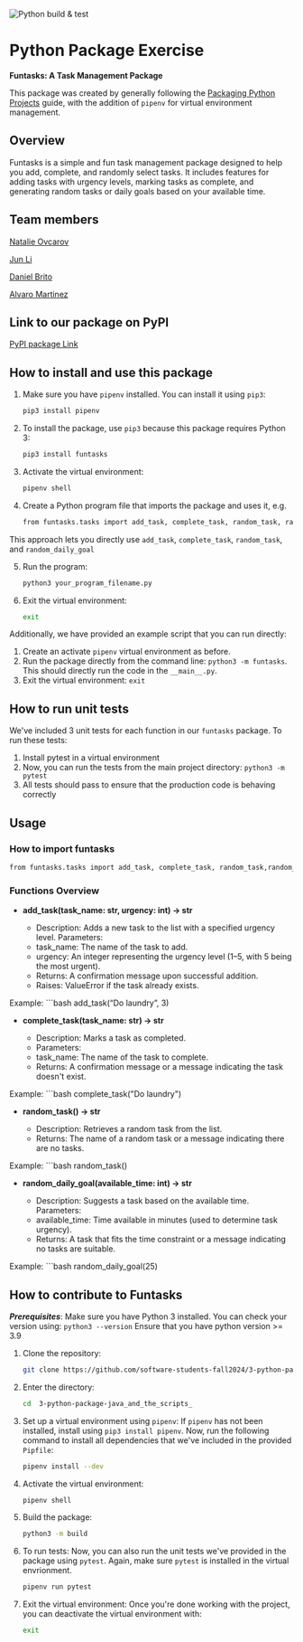 ![Python build & test](https://github.com/software-students-fall2024/3-python-package-java_and_the_scripts_/actions/workflows/build.yaml/badge.svg)


# Python Package Exercise
**Funtasks: A Task Management Package** 

This package was created by generally following the [Packaging Python Projects](https://packaging.python.org/tutorials/packaging-projects/) guide, with the addition of `pipenv` for virtual environment management. 

## Overview
Funtasks is a simple and fun task management package designed to help you add, complete, and randomly select tasks. It includes features for adding tasks with urgency levels, marking tasks as complete, and generating random tasks or daily goals based on your available time. 

## Team members

[Natalie Ovcarov](https://github.com/nataliovcharov)

[Jun Li](https://github.com/jljune9li )

[Daniel Brito](https://github.com/danny031103 )

[Alvaro Martinez](https://github.com/AlvaroMartinezM)

## Link to our package on PyPI
[PyPI package Link](https://pypi.org/project/funtasks/)

## How to install and use this package

1. Make sure you have `pipenv` installed. You can install it using `pip3`:
    ```bash
    pip3 install pipenv

2. To install the package, use `pip3` because this package requires Python 3:
    ```bash
    pip3 install funtasks

3. Activate the virtual environment: 
    ```bash
    pipenv shell

4. Create a Python program file that imports the package and uses it, e.g. 
    ```bash
    from funtasks.tasks import add_task, complete_task, random_task, random_daily_goal, tasks

This approach lets you directly use ```add_task```, ```complete_task```, ```random_task```, and ```random_daily_goal```

5. Run the program:
    ```bash
    python3 your_program_filename.py

6. Exit the virtual environment:
    ```bash
    exit

Additionally, we have provided an example script that you can run directly:

1. Create an activate ```pipenv``` virtual environment as before.
2. Run the package directly from the command line: ```python3 -m funtasks```. This should directly run the code in the ```__main__.py```.
3. Exit the virtual environment:
```exit```

## How to run unit tests
We've included 3 unit tests for each function in our ```funtasks``` package. To run these tests:

1. Install pytest in a virtual environment
2. Now, you can run the tests from the main project directory: ```python3 -m pytest```
3. All tests should pass to ensure that the production code is behaving correctly

## Usage
### How to import funtasks
```bash
from funtasks.tasks import add_task, complete_task, random_task,random_daily_goal, tasks
```
    

### Functions Overview

- **add_task(task_name: str, urgency: int) -> str**

    - Description: Adds a new task to the list with a specified urgency level.
    Parameters:
    - task_name: The name of the task to add.
    - urgency: An integer representing the urgency level (1–5, with 5 being the most urgent).
    - Returns: A confirmation message upon successful addition.
    - Raises: ValueError if the task already exists.

Example: 
    ```bash
    add_task(“Do laundry”, 3)

- **complete_task(task_name: str) -> str**

    - Description: Marks a task as completed.
    - Parameters:
    - task_name: The name of the task to complete.
    - Returns: A confirmation message or a message indicating the task doesn't exist.

Example: 
    ```bash
    complete_task("Do laundry")

- **random_task() -> str**

    - Description: Retrieves a random task from the list.
    - Returns: The name of a random task or a message indicating there are no tasks.

Example: 
    ```bash
    random_task()

- **random_daily_goal(available_time: int) -> str**

    - Description: Suggests a task based on the available time.
    Parameters:
    - available_time: Time available in minutes (used to determine task urgency).
    - Returns: A task that fits the time constraint or a message indicating no tasks are suitable.

Example: 
    ```bash
    random_daily_goal(25)


## How to contribute to Funtasks

***Prerequisites***: Make sure you have Python 3 installed. You can check your version using: ```python3 --version``` 
Ensure that you have python version >= 3.9

1. Clone the repository: 
    ```bash
    git clone https://github.com/software-students-fall2024/3-python-package-java_and_the_scripts_.git

2. Enter the directory:
    ```bash
    cd  3-python-package-java_and_the_scripts_

3. Set up a virtual environment using ```pipenv```: If ```pipenv``` has not been installed, install using ```pip3 install pipenv```. Now, run the following command to install all dependencies that we've included in the provided ```Pipfile```: 
    ```bash
    pipenv install --dev

4. Activate the virtual environment:
    ```bash
    pipenv shell

5. Build the package:
    ```bash
    python3 -m build

6. To run tests: Now, you can also run the unit tests we've provided in the package using ```pytest```. Again, make sure ```pytest``` is installed in the virtual envrionment.
    ```bash
    pipenv run pytest

7. Exit the virtual environment: Once you're done working with the project, you can deactivate the virtual environment with:
    ```bash
    exit
